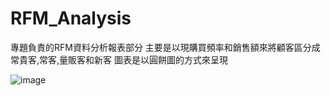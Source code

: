 # RFM_Analysis
專題負責的RFM資料分析報表部分
主要是以現購買頻率和銷售額來將顧客區分成常貴客,常客,量販客和新客
圖表是以圓餅圖的方式來呈現


![image](https://github.com/abow79/RFM_Analysis/blob/main/%E8%B3%BC%E8%B2%B7%E9%A0%BB%E7%8E%87%E8%88%87%E9%8A%B7%E5%94%AE%E9%A1%8D%E9%97%9C%E4%BF%82%E5%9C%96.png)
